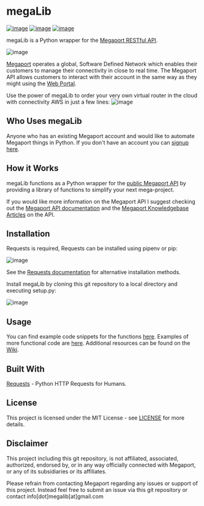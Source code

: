 # megaLib
[![image](https://img.shields.io/badge/License-MIT-lightgrey.svg)](https://github.com/jvdspeare/megaLib/blob/master/LICENSE)
[![image](https://img.shields.io/badge/Python-3.x-blue.svg)](https://www.python.org/)
[![image](https://img.shields.io/badge/API-Megaport-red.svg)](https://api.megaport.com/)

megaLib is a Python wrapper for the [Megaport RESTful API](https://dev.megaport.com/).

![image](https://i.imgur.com/topjx8v.png)

[Megaport](https://www.megaport.com/) operates a global, Software Defined Network which enables their customers to 
manage their connectivity in close to real time. The Megaport API allows customers to interact with their account in 
the same way as they might using the [Web Portal](https://portal.megaport.com/login).

Use the power of megaLib to order your very own virtual router in the cloud with connectivity AWS in just a few lines:
![image](https://i.imgur.com/kbaSDp9.png)

## Who Uses megaLib
Anyone who has an existing Megaport account and would like to automate Megaport things in Python. If you don't have an 
account you can [signup here](https://portal.megaport.com/signup).

## How it Works
megaLib functions as a Python wrapper for the [public Megaport API](https://api.megaport.com/) by providing a library of 
functions to simplify your next mega-project.

If you would like more information on the Megaport API I suggest checking out the 
[Megaport API documentation](https://dev.megaport.com/) and the 
[Megaport Knowledgebase Articles](https://knowledgebase.megaport.com/open-api/) on the API.

## Installation
Requests is required, Requests can be installed using pipenv or pip:

![image](https://i.imgur.com/5ylIsb3.png)

See the [Requests documentation](http://docs.python-requests.org/en/master/user/install/) for alternative installation 
methods.

Install megaLib by cloning this git repository to a local directory and executing setup.py:

![image](https://i.imgur.com/aMnNJRS.png)

## Usage

You can find example code snippets for the functions [here](https://github.com/jvdspeare/megaLib/tree/master/examples). 
Examples of more functional code are [here](https://github.com/jvdspeare/megaLib/tree/master/examples/demos). 
Additional resources can be found on the [Wiki](https://github.com/jvdspeare/megaLib/wiki).

## Built With
[Requests](https://github.com/requests/requests) - Python HTTP Requests for Humans.

## License
This project is licensed under the MIT License - see 
[LICENSE](https://github.com/jvdspeare/megaLib/blob/master/LICENSE) for more details.

## Disclaimer
This project including this git repository, is not affiliated, associated, authorized, endorsed by, or in any way 
officially connected with Megaport, or any of its subsidiaries or its affiliates.

Please refrain from contacting Megaport regarding any issues or support of this project. Instead feel free to submit an 
issue via this git repository or contact info[dot]megalib[at]gmail.com